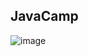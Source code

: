 ## JavaCamp

![image](https://user-images.githubusercontent.com/44675799/193140688-c750556a-0380-4a0a-ba95-eaf322262440.png)

